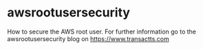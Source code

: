 # awsrootusersecurity
How to secure the AWS root user.
For further information go to the awsrootusersecurity blog on https://www.transactts.com

